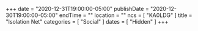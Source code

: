 +++
date = "2020-12-31T19:00:00-05:00"
publishDate = "2020-12-30T19:00:00-05:00"
endTime = ""
location = ""
ncs = [ "KA0LDG" ]
title = "Isolation Net"
categories = [ "Social" ]
dates = [ "Hidden" ]
+++

